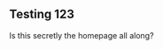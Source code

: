 ## Testing 123

Is this secretly the homepage all along?

<div><a href="/design"><div id="lottie" data-source="data.json"></div></a></div>